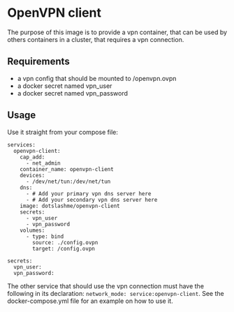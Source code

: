 # OpenVPN client

The purpose of this image is to provide a vpn container, that can be used by others containers in a cluster, that requires a vpn connection.

## Requirements

- a vpn config that should be mounted to /openvpn.ovpn
- a docker secret named vpn_user
- a docker secret named vpn_password

## Usage

Use it straight from your compose file:

```
services:
  openvpn-client:
    cap_add:
      - net_admin
    container_name: openvpn-client
    devices:
      - /dev/net/tun:/dev/net/tun
    dns:
      - # Add your primary vpn dns server here
      - # Add your secondary vpn dns server here
    image: dotslashme/openvpn-client
    secrets:
      - vpn_user
      - vpn_password
    volumes:
      - type: bind
        source: ./config.ovpn
        target: /config.ovpn

secrets:
  vpn_user:
  vpn_password:
```

The other service that should use the vpn connection must have the following in its declaration:
`network_mode: service:openvpn-client`. See the docker-compose.yml file for an example on how to use it.